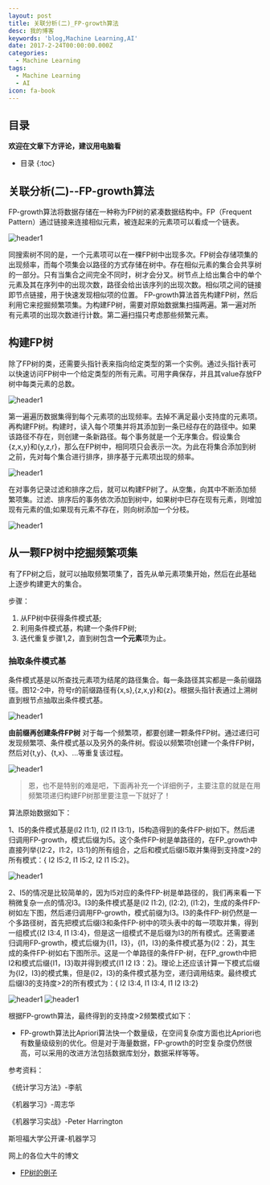 ```yaml
---
layout: post
title: 关联分析(二)_FP-growth算法
desc: 我的博客
keywords: 'blog,Machine Learning,AI'
date: 2017-2-24T00:00:00.000Z
categories:
  - Machine Learning
tags:
  - Machine Learning
  - AI
icon: fa-book
---
```



## 目录
**欢迎在文章下方评论，建议用电脑看**

* 目录
{:toc}



## 关联分析(二)--FP-growth算法

FP-growth算法将数据存储在一种称为FP树的紧凑数据结构中。FP（Frequent Pattern）通过链接来连接相似元素，被连起来的元素项可以看成一个链表。


<img src="{{ site.img_path }}/Machine Learning/FP-growth1.jpg" alt="header1" style="height:auto!important;width:auto%;max-width:1020px;"/>


同搜索树不同的是，一个元素项可以在一棵FP树中出现多次。FP树会存储项集的出现频率，而每个项集会以路径的方式存储在树中。存在相似元素的集合会共享树的一部分。只有当集合之间完全不同时，树才会分叉。树节点上给出集合中的单个元素及其在序列中的出现次数，路径会给出该序列的出现次数。相似项之间的链接即节点链接，用于快速发现相似项的位置。
FP-growth算法首先构建FP树，然后利用它来挖掘频繁项集。为构建FP树，需要对原始数据集扫描两遍。第一遍对所有元素项的出现次数进行计数。第二遍扫描只考虑那些频繁元素。

## 构建FP树
除了FP树的类，还需要头指针表来指向给定类型的第一个实例。通过头指针表可以快速访问FP树中一个给定类型的所有元素。可用字典保存，并且其value存放FP树中每类元素的总数。

<img src="{{ site.img_path }}/Machine Learning/FP-growth2.jpg" alt="header1" style="height:auto!important;width:auto%;max-width:1020px;"/>

第一遍遍历数据集得到每个元素项的出现频率。去掉不满足最小支持度的元素项。再构建FP树。构建时，读入每个项集并将其添加到一条已经存在的路径中。如果该路径不存在，则创建一条新路径。每个事务就是一个无序集合。假设集合{z,x,y}和{y,z,r}，那么在FP树中，相同项只会表示一次。为此在将集合添加到树之前，先对每个集合进行排序，排序基于元素项出现的频率。


<img src="{{ site.img_path }}/Machine Learning/FP-growth3.jpg" alt="header1" style="height:auto!important;width:auto%;max-width:1020px;"/>

在对事务记录过滤和排序之后，就可以构建FP树了。从空集，向其中不断添加频繁项集。过滤、排序后的事务依次添加到树中，如果树中巳存在现有元素，则增加现有元素的值;如果现有元素不存在，则向树添加一个分枝。


<img src="{{ site.img_path }}/Machine Learning/FP-growth4.jpg" alt="header1" style="height:auto!important;width:auto%;max-width:1020px;"/>



## 从一颗FP树中挖掘频繁项集
有了FP树之后，就可以抽取频繁项集了，首先从单元素项集开始，然后在此基础上逐步构建更大的集合。

步骤：
1. 从FP树中获得条件模式基;
2. 利用条件模式基，构建一个条件FP树;
3. 迭代重复步骤1,2，直到树包含**一个元素**项为止。

### 抽取条件模式基

条件模式基是以所查找元素项为结尾的路径集合。每一条路径其实都是一条前缀路径。图12-2中，符号r的前缀路径有{x,s},{z,x,y}和{z}。根据头指针表通过上溯树直到根节点抽取出条件模式基。

<img src="{{ site.img_path }}/Machine Learning/FP-growth5.jpg" alt="header1" style="height:auto!important;width:auto%;max-width:1020px;"/>


**由前缀再创建条件FP树**
对于每一个频繁项，都要创建一颗条件FP树。通过递归可发现频繁项、条件模式基以及另外的条件树。假设以频繁项t创建一个条件FP树，然后对{t,y}、{t,x}、...等重复该过程。

<img src="{{ site.img_path }}/Machine Learning/FP-growth6.jpg" alt="header1" style="height:auto!important;width:auto%;max-width:1020px;"/>


>恩，也不是特别的难是吧，下面再补充一个详细例子，主要注意的就是在用频繁项递归构建FP树那里要注意一下就好了！

算法原始数据如下：
![]()

1、I5的条件模式基是(I2 I1:1), (I2 I1 I3:1)，I5构造得到的条件FP-树如下。然后递归调用FP-growth，模式后缀为I5。这个条件FP-树是单路径的，在FP_growth中直接列举{I2:2，I1:2，I3:1}的所有组合，之后和模式后缀I5取并集得到支持度>2的所有模式：{ I2 I5:2, I1 I5:2, I2 I1 I5:2}。

<img src="{{ site.img_path }}/Machine Learning/FP-growth7.gif" alt="header1" style="height:auto!important;width:auto%;max-width:1020px;"/>


2、I5的情况是比较简单的，因为I5对应的条件FP-树是单路径的，我们再来看一下稍微复杂一点的情况I3。I3的条件模式基是(I2 I1:2), (I2:2), (I1:2)，生成的条件FP-树如左下图，然后递归调用FP-growth，模式前缀为I3。I3的条件FP-树仍然是一个多路径树，首先把模式后缀I3和条件FP-树中的项头表中的每一项取并集，得到一组模式{I2 I3:4, I1 I3:4}，但是这一组模式不是后缀为I3的所有模式。还需要递归调用FP-growth，模式后缀为{I1，I3}，{I1，I3}的条件模式基为{I2：2}，其生成的条件FP-树如右下图所示。这是一个单路径的条件FP-树，在FP_growth中把I2和模式后缀{I1，I3}取并得到模式{I1 I2 I3：2}。理论上还应该计算一下模式后缀为{I2，I3}的模式集，但是{I2，I3}的条件模式基为空，递归调用结束。最终模式后缀I3的支持度>2的所有模式为：{ I2 I3:4, I1 I3:4, I1 I2 I3:2}

<img src="{{ site.img_path }}/Machine Learning/FP-growth8.gif" alt="header1" style="height:auto!important;width:auto%;max-width:1020px;"/>


<img src="{{ site.img_path }}/Machine Learning/FP-growth9.gif" alt="header1" style="height:auto!important;width:auto%;max-width:1020px;"/>

 
根据FP-growth算法，最终得到的支持度>2频繁模式如下：

* FP-growth算法比Apriori算法快一个数量级，在空间复杂度方面也比Apriori也有数量级级别的优化。但是对于海量数据，FP-growth的时空复杂度仍然很高，可以采用的改进方法包括数据库划分，数据采样等等。

参考资料：





《统计学习方法》-李航<br>

《机器学习》-周志华<br>

《机器学习实战》-Peter Harrington<br>

斯坦福大学公开课-机器学习<br>

网上的各位大牛的博文<br>



  <!-- 多说评论框 start -->

  <div class="ds-thread" data-thread-key="201702245" data-title="FP-growth" data-url=""></div>

<!-- 多说评论框 end -->

<!-- 多说公共JS代码 start (一个网页只需插入一次) -->

<script type="text/javascript">

var duoshuoQuery = {short_name:"yzhhome"};

  (function() {

    var ds = document.createElement('script');

    ds.type = 'text/javascript';ds.async = true;

    ds.src = (document.location.protocol == 'https:' ? 'https:' : 'http:') + '//static.duoshuo.com/embed.js';

    ds.charset = 'UTF-8';

    (document.getElementsByTagName('head')[0] 

     || document.getElementsByTagName('body')[0]).appendChild(ds);

  })();

  </script>







* [FP树的例子](http://blog.csdn.net/lmm2003/article/details/6882737)